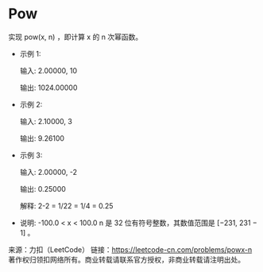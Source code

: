﻿# Pow

实现 pow(x, n) ，即计算 x 的 n 次幂函数。

* 示例 1:

    输入: 2.00000, 10
    
    输出: 1024.00000

* 示例 2:

    输入: 2.10000, 3
    
    输出: 9.26100

* 示例 3:

    输入: 2.00000, -2
    
    输出: 0.25000
    
    解释: 2-2 = 1/22 = 1/4 = 0.25

* 说明:
    -100.0 < x < 100.0
    n 是 32 位有符号整数，其数值范围是 [−231, 231 − 1] 。

来源：力扣（LeetCode）
链接：https://leetcode-cn.com/problems/powx-n
著作权归领扣网络所有。商业转载请联系官方授权，非商业转载请注明出处。